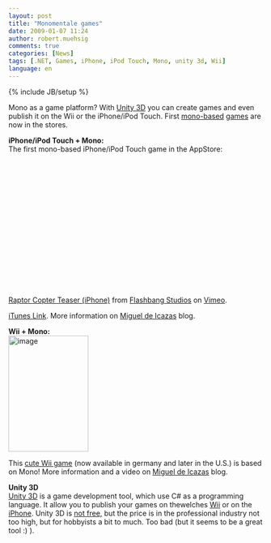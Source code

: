```yaml
---
layout: post
title: "Monomentale games"
date: 2009-01-07 11:24
author: robert.muehsig
comments: true
categories: [News]
tags: [.NET, Games, iPhone, iPod Touch, Mono, unity 3d, Wii]
language: en
---
```

{% include JB/setup %}
<p>Mono as a game platform? With <a target="_blank" href="http://unity3d.com/">Unity 3D</a> you can create games and even publish it on the Wii or the iPhone/iPod Touch. First <a target="_blank" href="http://tirania.org/blog/archive/2009/Jan-06.html">mono-based</a> <a target="_blank" href="http://tirania.org/blog/archive/2009/Jan-06.html">games</a> are now in the stores.</p> 



<p><strong>iPhone/iPod Touch + Mono:      <br /></strong>The first mono-based iPhone/iPod Touch game in the AppStore:</p> <object width="400" height="267"><param name="allowfullscreen" value="true" /><param name="allowscriptaccess" value="always" /><param name="movie" value="http://vimeo.com/moogaloop.swf?clip_id=2428637&amp;server=vimeo.com&amp;show_title=1&amp;show_byline=1&amp;show_portrait=0&amp;color=&amp;fullscreen=1" /><embed src="http://vimeo.com/moogaloop.swf?clip_id=2428637&amp;server=vimeo.com&amp;show_title=1&amp;show_byline=1&amp;show_portrait=0&amp;color=&amp;fullscreen=1" type="application/x-shockwave-flash" allowfullscreen="true" allowscriptaccess="always" width="400" height="267"></embed></object>  <br /><a href="http://vimeo.com/2428637">Raptor Copter Teaser (iPhone)</a> from <a href="http://vimeo.com/blurst">Flashbang Studios</a> on <a href="http://vimeo.com">Vimeo</a>.
  
<p><a target="_blank" href="http://tinyurl.com/raptorcopter">iTunes Link</a>. More information on <a target="_blank" href="http://tirania.org/blog/archive/2009/Jan-06.html">Miguel de Icazas</a> blog.</p>

<p><strong>Wii + Mono:</strong>&#160; <br />
<a href="{{BASE_PATH}}/assets/wp-images-en/image38.png"><img style="border-bottom: 0px; border-left: 0px; display: inline; border-top: 0px; border-right: 0px" title="image" border="0" alt="image" src="{{BASE_PATH}}/assets/wp-images-en/image-thumb40.png" width="158" height="229" /></a> </p>

<p>This <a target="_blank" href="http://www.myanimalcentre.com/">cute Wii game</a> (now available in germany and later in the U.S.) is based on Mono! More information and a video on <a target="_blank" href="http://tirania.org/blog/archive/2009/Jan-06.html">Miguel de Icazas</a> blog.</p>

<p><strong>Unity 3D      
<br /></strong>
<a target="_blank" href="http://unity3d.com/unity/">Unity 3D</a> is a game development tool, which use C# as a programming language. It allow you to publish your games on thewelches <a target="_blank" href="http://unity3d.com/unity/features/wii-publishing">Wii</a> or on the <a target="_blank" href="http://unity3d.com/unity/features/iphone-publishing">iPhone</a>. Unity 3D is <a target="_blank" href="https://store.unity3d.com/shop/">not free,</a> but the price is in the professional industry not too high, but for hobbyists a bit to much. Too bad (but it seems to be a great tool :) ).</p>
